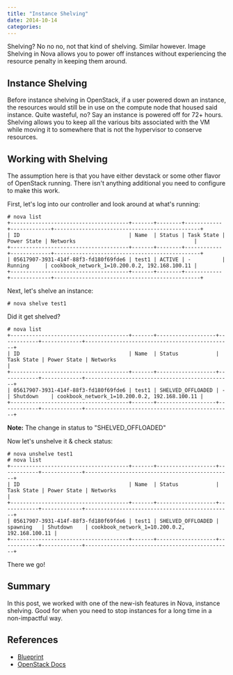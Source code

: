 ```yaml
---
title: "Instance Shelving"
date: 2014-10-14
categories: 
---
```


Shelving? No no no, not that kind of shelving. Similar however. Image Shelving in Nova allows you to power off instances without experiencing the resource penalty in keeping them around.

## Instance Shelving

Before instance shelving in OpenStack, if a user powered down an instance, the resources would still be in use on the compute node that housed said instance. Quite wasteful, no? Say an instance is powered off for 72+ hours. Shelving allows you to keep all the various bits associated with the VM while moving it to somewhere that is not the hypervisor to conserve resources.

## Working with Shelving

The assumption here is that you have either devstack or some other flavor of OpenStack running. There isn't anything additional you need to configure to make this work.

First, let's log into our controller and look around at what's running:

```
# nova list
+--------------------------------------+-------+--------+------------+-------------+-----------------------------------------------+
| ID                                   | Name  | Status | Task State | Power State | Networks                                      |
+--------------------------------------+-------+--------+------------+-------------+-----------------------------------------------+
| 05617907-3931-414f-88f3-fd180f69fde6 | test1 | ACTIVE | -          | Running     | cookbook_network_1=10.200.0.2, 192.168.100.11 |
+--------------------------------------+-------+--------+------------+-------------+-----------------------------------------------+
```

Next, let's shelve an instance:

```
# nova shelve test1
```

Did it get shelved?

```
# nova list
+--------------------------------------+-------+-------------------+------------+-------------+-----------------------------------------------+
| ID                                   | Name  | Status            | Task State | Power State | Networks                                      |
+--------------------------------------+-------+-------------------+------------+-------------+-----------------------------------------------+
| 05617907-3931-414f-88f3-fd180f69fde6 | test1 | SHELVED_OFFLOADED | -          | Shutdown    | cookbook_network_1=10.200.0.2, 192.168.100.11 |
+--------------------------------------+-------+-------------------+------------+-------------+-----------------------------------------------+
```

**Note:** The change in status to "SHELVED_OFFLOADED"

Now let's unshelve it & check status:

```
# nova unshelve test1
# nova list
+--------------------------------------+-------+-------------------+------------+-------------+-----------------------------------------------+
| ID                                   | Name  | Status            | Task State | Power State | Networks                                      |
+--------------------------------------+-------+-------------------+------------+-------------+-----------------------------------------------+
| 05617907-3931-414f-88f3-fd180f69fde6 | test1 | SHELVED_OFFLOADED | spawning   | Shutdown    | cookbook_network_1=10.200.0.2, 192.168.100.11 |
+--------------------------------------+-------+-------------------+------------+-------------+-----------------------------------------------+
```

There we go!

## Summary

In this post, we worked with one of the new-ish features in Nova, instance shelving. Good for when you need to stop instances for a long time in a non-impactful way.

## References
- [Blueprint](https://blueprints.launchpad.net/nova/+spec/shelve-instance)
- [OpenStack Docs](http://docs.openstack.org/user-guide/content/shelve_server.html)